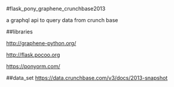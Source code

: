 #flask_pony_graphene_crunchbase2013

a graphql api to query data from crunch base

##libraries

http://graphene-python.org/

http://flask.pocoo.org

https://ponyorm.com/


##data_set
https://data.crunchbase.com/v3/docs/2013-snapshot
